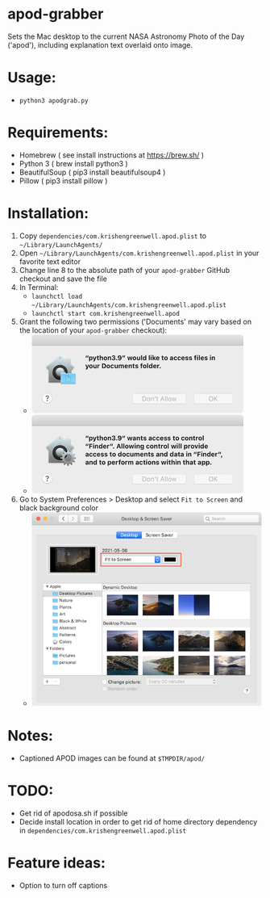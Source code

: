 apod-grabber
============
Sets the Mac desktop to the current NASA Astronomy Photo of the Day ('apod'), including explanation text overlaid onto image.

# Usage:
 - `python3 apodgrab.py`

# Requirements:
 - Homebrew ( see install instructions at https://brew.sh/ )
 - Python 3 ( brew install python3 )
 - BeautifulSoup ( pip3 install beautifulsoup4 )
 - Pillow ( pip3 install pillow )

# Installation:
 1. Copy `dependencies/com.krishengreenwell.apod.plist` to `~/Library/LaunchAgents/`
 2. Open `~/Library/LaunchAgents/com.krishengreenwell.apod.plist` in your favorite text editor
 3. Change line 8 to the absolute path of your `apod-grabber` GitHub checkout and save the file
 4. In Terminal:
    - `launchctl load ~/Library/LaunchAgents/com.krishengreenwell.apod.plist`
    - `launchctl start com.krishengreenwell.apod`
 5. Grant the following two permissions ('Documents' may vary based on the location of your `apod-grabber` checkout):
    - ![documents folder permission request](docs/python3-documents-folder.png)
    - ![finder permission request](docs/python3-finder.png)
 6. Go to System Preferences > Desktop and select `Fit to Screen` and black background color
    - ![system preferences desktop preference pane](docs/desktop-fit-to-screen-and-black-background.png)

# Notes:
 - Captioned APOD images can be found at `$TMPDIR/apod/`
 
# TODO:
 - Get rid of apodosa.sh if possible
 - Decide install location in order to get rid of home directory dependency in `dependencies/com.krishengreenwell.apod.plist`

# Feature ideas:
 - Option to turn off captions
